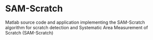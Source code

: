 # SAM-Scratch
Matlab source code and application implementing the SAM-Scratch algorithm for scratch detection and Systematic Area Measurement of Scratch (SAM-Scratch)
